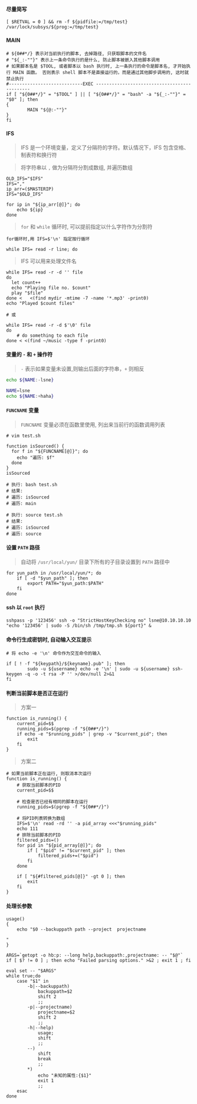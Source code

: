 
#### 尽量简写

```shell
[ $RETVAL = 0 ] && rm -f ${pidfile:=/tmp/test} /var/lock/subsys/${prog:=/tmp/test}
```
#### MAIN

```shell
# ${0##*/} 表示对当前执行的脚本, 去掉路径, 只获取脚本的文件名
# "${_:-""}" 表示上一条命令执行的是什么, 防止脚本被嵌入其他脚本调用
# 如果脚本名是 $TOOL, 或者脚本以 bash 执行时, 上一条执行的命令是脚本名, 才开始执行 MAIN 函数。 否则表示 shell 脚本不是直接运行的，而是通过其他脚步调用的, 这时就禁止执行
#----------------------------EXEC ---------------------------------------------
if [ "${0##*/}" = "$TOOL" ] || [ "${0##*/}" = "bash" -a "${_:-""}" = "$0" ]; then
{
        MAIN "${@:-""}"
}
fi
```

#### IFS

> IFS 是一个环境变量，定义了分隔符的字符。默认情况下，IFS 包含空格、制表符和换行符

> 将字符串以 `,` 做为分隔符分割成数组, 并遍历数组

```shell
OLD_IFS="$IFS"
IFS=","
ip_arr=($MASTERIP)
IFS="$OLD_IFS"

for ip in "${ip_arr[@]}"; do
    echo ${ip}
done
```

> `for` 和 `while` 循环时, 可以提前指定以什么字符作为分割符

```shell
for循环时,用 IFS=$'\n' 指定按行循环

while IFS= read -r line; do
```

> IFS 可以用来处理文件名

```shell
while IFS= read -r -d '' file
do
  let count++
  echo "Playing file no. $count"
  play "$file"
done <   <(find mydir -mtime -7 -name '*.mp3' -print0)
echo "Played $count files"

# 或

while IFS= read -r -d $'\0' file
do
    # do something to each file
done < <(find ~/music -type f -print0)
```

#### 变量的 `-` 和 `+` 操作符 

> `-` 表示如果变量未设置,则输出后面的字符串，`+` 则相反

```sh
echo ${NAME:-lsne}

NAME=lsne
echo ${NAME:+haha}
```

#### `FUNCNAME` 变量

> `FUNCNAME` 变量必须在函数里使用,  列出来当前行的函数调用列表

```shell
# vim test.sh

function isSourced() {
  for f in "${FUNCNAME[@]}"; do
    echo "遍历: $f"
  done
}
isSourced

# 执行: bash test.sh 
# 结果:
# 遍历: isSourced
# 遍历: main

# 执行: source test.sh
# 结果:
# 遍历: isSourced
# 遍历: source
```

#### 设置 `PATH` 路径

> 自动将 `/usr/local/yun/` 目录下所有的子目录设置到 `PATH` 路径中

```shell
for yun_path in /usr/local/yun/*; do
    if [ -d "$yun_path" ]; then
        export PATH="$yun_path:$PATH"
    fi
done
```
#### ssh 以 `root` 执行

```shell
sshpass -p '123456' ssh -o "StrictHostKeyChecking no" lsne@10.10.10.10 "echo '123456' | sudo -S /bin/sh /tmp/tmp.sh ${port}" &
```

#### 命令行生成密钥时, 自动输入交互提示

```shell
# 将 echo -e '\n' 命令作为交互命令的输入

if [ ! -f "${keypath}/${keyname}.pub" ]; then
        sudo -u ${username} echo -e '\n' | sudo -u ${username} ssh-keygen -q -o -t rsa -P '' >/dev/null 2>&1
fi
```

#### 判断当前脚本是否正在运行

> 方案一

```shell
function is_running() {
    current_pid=$$
    running_pids=$(pgrep -f "${0##*/}")
    if echo -e "$running_pids" | grep -v "$current_pid"; then
        exit
    fi
}
```

> 方案二

```shell
# 如果当前脚本正在运行, 则取消本次运行
function is_running() {
    # 获取当前脚本的PID
    current_pid=$$

    # 检查是否已经有相同的脚本在运行
    running_pids=$(pgrep -f "${0##*/}")

    # 将PID列表转换为数组
    IFS=$'\n' read -rd '' -a pid_array <<<"$running_pids"
    echo 111
    # 排除当前脚本的PID
    filtered_pids=()
    for pid in "${pid_array[@]}"; do
        if [ "$pid" != "$current_pid" ]; then
            filtered_pids+=("$pid")
        fi
    done

    if [ "${#filtered_pids[@]}" -gt 0 ]; then
        exit
    fi
}
```

#### 处理长参数

```shell
usage()
{
    echo "$0 --backuppath path --project  projectname  

"
}

ARGS=`getopt -o hb:p: --long help,backuppath:,projectname: -- "$@"`
if [ $? != 0 ] ; then echo "Failed parsing options." >&2 ; exit 1 ; fi

eval set -- "$ARGS"
while true;do
    case "$1" in
        -b|--backuppath)
            backuppath=$2
            shift 2
            ;;
        -p|--projectname)
            projectname=$2
            shift 2
            ;;
        -h|--help)
            usage;
            shift
            ;;
        --)
            shift
            break
            ;;
        *)
            echo "未知的属性:{$1}"
            exit 1
            ;;
    esac
done
```